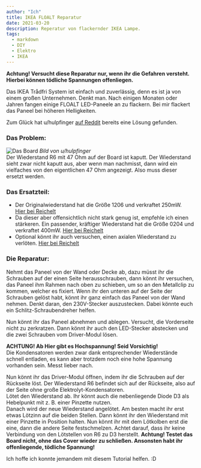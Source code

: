 ```yaml
---
author: "Ich"
title: IKEA FLOALT Reparatur
date: 2021-03-20
description: Reperatur von flackernder IKEA Lampe.
tags:
  - markdown
  - DIY
  - Elektro
  - IKEA
---
```

**Achtung! Versucht diese Reparatur nur, wenn ihr die Gefahren versteht. Hierbei können tödliche Spannungen offenliegen.**  

Das IKEA Trådfri System ist einfach und zuverlässig, denn es ist ja von einem großen Unternehmen. Denkt man.
Nach einigen Monaten oder Jahren fangen einige FLOALT LED-Paneele an zu flackern. Bei mir flackert das Paneel bei höheren Helligkeiten.

Zum Glück hat u/hulpfinger [auf Reddit](https://www.reddit.com/r/tradfri/comments/ac9vqr/blinking_flickering_floalt_panel/) bereits eine Lösung gefunden.
### Das Problem:
![Das Board](https://preview.redd.it/nden6bwcn9821.jpg?width=800&format=pjpg&auto=webp&v=enabled&s=d2747148245fc63262da49d5f6f66586f4c38a09)
_Bild von u/hulpfinger_  
Der Wiederstand R6 mit 47 Ohm auf der Board ist kaputt. Der Wiederstand sieht zwar nicht kaputt aus, aber wenn man nachmisst, dann wird ein vielfaches von den eigentlichen 47 Ohm angezeigt. Also muss dieser ersetzt werden. 
### Das Ersatzteil:
 * Der Originalwiederstand hat die Größe 1206 und verkraftet 250mW.  
 [Hier bei Reichelt](https://www.reichelt.de/smd-widerstand-1206-47-ohm-250-mw-1--wal-wr12x47r0ftl-p346682.html?&trstct=pos_0&nbc=1)
 * Da dieser aber offensichtlich nicht stark genug ist, empfehle ich einen stärkeren. Ein passender, kräftiger Wiederstand hat die Größe 0204 und verkraftet 400mW.
 [Hier bei Reichelt](https://www.reichelt.de/melf-widerstand-0204-47-ohm-400-mw-1--vit-zc204-47r-p277736.html?&trstct=pos_1&nbc=1)
 * Optional könnt ihr auch versuchen, einen axialen Wiederstand zu verlöten.
 [Hier bei Reichelt](https://www.reichelt.de/widerstand-metalloxyd-47-ohm-0207-1-0-w-5--1w-47-p1824.html?&trstct=pos_3&nbc=1)
### Die Reparatur:
Nehmt das Paneel von der Wand oder Decke ab, dazu müsst ihr die Schrauben auf der einen Seite herausschrauben, dann könnt ihr versuchen, das Paneel ihm Rahmen nach oben zu schieben, um so an den Metallclip zu kommen, welcher es fixiert. Wenn ihr den unteren auf der Seite der Schrauben gelöst habt, könnt ihr ganz einfach das Paneel von der Wand nehmen. Denkt daran, den 230V-Stecker auszustecken. Dabei könnte euch ein Schlitz-Schraubendreher helfen.  

Nun könnt ihr das Paneel abnehmen und ablegen. Versucht, die Vorderseite nicht zu zerkratzen. Dann könnt ihr auch den LED-Stecker abstecken und die zwei Schrauben vom Driver-Modul lösen.  

**ACHTUNG! Ab Hier gibt es Hochspannung! Seid Vorsichtig!**  
Die Kondensatoren werden zwar dank entsprechender Wiederstände schnell entladen, es kann aber trotzdem noch eine hohe Spannung vorhanden sein. Messt lieber nach.

Nun könnt ihr das Driver-Modul öffnen, indem ihr die Schrauben auf der Rückseite löst. Der Wiederstand R6 befindet sich auf der Rückseite, also auf der Seite ohne große Elektrolyt-Kondensatoren.  
Lötet den Wiederstand ab. Ihr könnt auch die nebenliegende Diode D3 als Hebelpunkt mit z. B. einer Pinzette nutzen.  
Danach wird der neue Wiederstand angelötet. Am besten macht ihr erst etwas Lötzinn auf die beiden Stellen. Dann könnt ihr den Wiederstand mit einer Pinzette in Position halten. Nun könnt ihr mit dem Lötkolben erst die eine, dann die andere Seite festschmelzen. Achtet darauf, dass ihr keine Verbindung von den Lötstellen von R6 zu D3 herstellt.
**Achtung! Testet das Board nicht, ohne das Cover wieder zu schließen. Ansonsten habt ihr offenliegende, tödliche Spannung!**

Ich hoffe ich konnte jemandem mit diesem Tutorial helfen. :D
